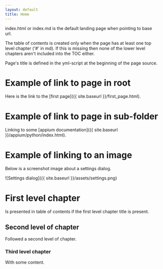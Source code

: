 ```yaml
---
layout: default
title: Home
---
```


index.html or index.md is the default landing page when pointing to base url.

The table of contents is created only when the page has at least one
top level chapter ('#' in md). If this is missing then none of the
lower level chapters aren't included into the TOC either.

Page's title is defined in the yml-script at the beginning of the
page source.

# Example of link to page in root

Here is the link to the [first page]({{ site.baseurl }}/first_page.html).

# Example of link to page in sub-folder

Linking to some [appium documentation]({{ site.baseurl }}/appium/python/index.html).

# Example of linking to an image

Below is a screenshot image about a settings dialog.

![Settings dialog]({{ site.baseurl }}/assets/settings.png)

# First level chapter

Is presented in table of contents if the first level chapter title is
present.

## Second level of chapter

Followed a second level of chapter.

### Third level chapter

With some content.
